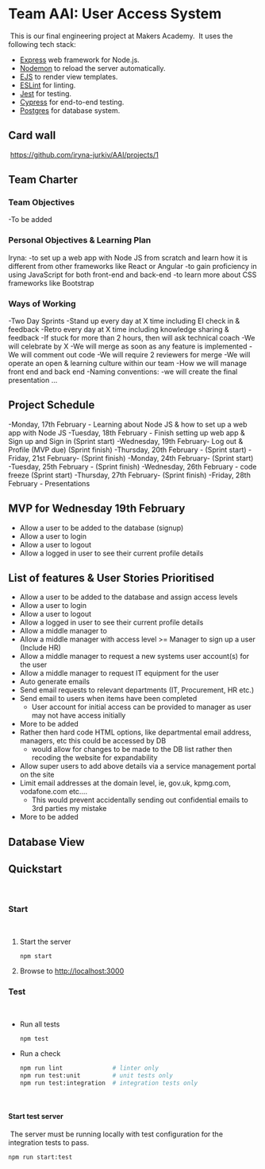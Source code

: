 # Team AAI: User Access System
​
This is our final engineering project at Makers Academy.
​
It uses the following tech stack:
- [Express](https://expressjs.com/) web framework for Node.js.
- [Nodemon](https://nodemon.io/) to reload the server automatically.
- [EJS](https://ejs.co/) to render view templates.
- [ESLint](https://eslint.org) for linting.
- [Jest](https://jestjs.io/) for testing.
- [Cypress](https://www.cypress.io/) for end-to-end testing.
- [Postgres](https://www.postgresql.org/) for database system.
​
## Card wall
​
https://github.com/iryna-jurkiv/AAI/projects/1

## Team Charter

### Team Objectives

-To be added

### Personal Objectives & Learning Plan

Iryna:
-to set up a web app with Node JS from scratch and learn how it is different from other frameworks like React or Angular
-to gain proficiency in using JavaScript for both front-end and back-end
-to learn more about CSS frameworks like Bootstrap

### Ways of Working

-Two Day Sprints
-Stand up every day at X time including EI check in & feedback
-Retro every day at X time including knowledge sharing & feedback
-If stuck for more than 2 hours, then will ask technical coach
-We will celebrate by X
-We will merge as soon as any feature is implemented
-We will comment out code
-We will require 2 reviewers for merge
-We will operate an open & learning culture within our team
-How we will manage front end and back end
-Naming conventions:
-we will create the final presentation ...


## Project Schedule

-Monday, 17th February - Learning about Node JS & how to set up a web app with Node JS
-Tuesday, 18th February - Finish setting up web app & Sign up and Sign in (Sprint start)
-Wednesday, 19th February- Log out & Profile (MVP due) (Sprint finish)
-Thursday, 20th February - (Sprint start)
-Friday, 21st February- (Sprint finish)
-Monday, 24th February- (Sprint start)
-Tuesday, 25th February - (Sprint finish)
-Wednesday, 26th February - code freeze (Sprint start)
-Thursday, 27th February- (Sprint finish)
-Friday, 28th February - Presentations


## MVP for Wednesday 19th February

- Allow a user to be added to the database (signup)
- Allow a user to login
- Allow a user to logout
- Allow a logged in user to see their current profile details
​
## List of features & User Stories Prioritised 

- Allow a user to be added to the database and assign access levels
- Allow a user to login
- Allow a user to logout
- Allow a logged in user to see their current profile details
- Allow a middle manager to
- Allow a middle manager with access level >= Manager to sign up a user (Include HR)
- Allow a middle manager to request a new systems user account(s) for the user
- Allow a middle manager to request IT equipment for the user
- Auto generate emails
- Send email requests to relevant departments (IT, Procurement, HR etc.)
- Send email to users when items have been completed
    * User account for initial access can be provided to manager as user may not have access initially
- More to be added
- Rather then hard code HTML options, like departmental email address, managers, etc this could be accessed by DB
    * would allow for changes to be made to the DB list rather then recoding the website for expandability
- Allow super users to add above details via a service management portal on the site
- Limit email addresses at the domain level, ie, gov.uk, kpmg.com, vodafone.com etc....
    * This would prevent accidentally sending out confidential emails to 3rd parties my mistake
- More to be added

## Database View


## Quickstart
​
### Start
​
1. Start the server
    ```
    npm start
    ```
1. Browse to [http://localhost:3000](http://localhost:3000)
​
### Test
​
* Run all tests
    ```
    npm test
    ```
* Run a check
    ```bash
    npm run lint              # linter only
    npm run test:unit         # unit tests only
    npm run test:integration  # integration tests only
    ```
​
#### Start test server
​
The server must be running locally with test configuration for the
integration tests to pass.
```
npm run start:test
```
